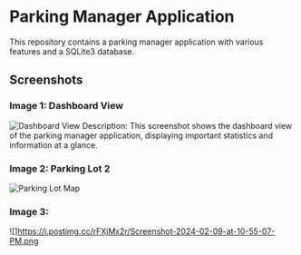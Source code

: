 # Parking Manager Application

This repository contains a parking manager application with various features and a SQLite3 database.

## Screenshots

### Image 1: Dashboard View
![Dashboard View](https://i.postimg.cc/Zn3L6Kpn/Screenshot-2024-02-09-at-10-54-28-PM.png)
Description: This screenshot shows the dashboard view of the parking manager application, displaying important statistics and information at a glance.

### Image 2: Parking Lot 2
![Parking Lot Map](https://i.postimg.cc/mZFjvVJ4/Screenshot-2024-02-09-at-10-54-36-PM.png)


### Image 3: 
![]https://i.postimg.cc/rFXjMx2r/Screenshot-2024-02-09-at-10-55-07-PM.png


